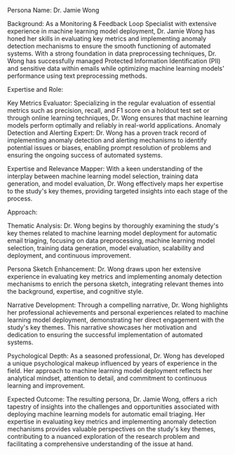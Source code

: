 Persona Name: Dr. Jamie Wong

Background: As a Monitoring & Feedback Loop Specialist with extensive experience in machine learning model deployment, Dr. Jamie Wong has honed her skills in evaluating key metrics and implementing anomaly detection mechanisms to ensure the smooth functioning of automated systems. With a strong foundation in data preprocessing techniques, Dr. Wong has successfully managed Protected Information Identification (PII) and sensitive data within emails while optimizing machine learning models' performance using text preprocessing methods.

Expertise and Role:

Key Metrics Evaluator: Specializing in the regular evaluation of essential metrics such as precision, recall, and F1 score on a holdout test set or through online learning techniques, Dr. Wong ensures that machine learning models perform optimally and reliably in real-world applications.
Anomaly Detection and Alerting Expert: Dr. Wong has a proven track record of implementing anomaly detection and alerting mechanisms to identify potential issues or biases, enabling prompt resolution of problems and ensuring the ongoing success of automated systems.

Expertise and Relevance Mapper: With a keen understanding of the interplay between machine learning model selection, training data generation, and model evaluation, Dr. Wong effectively maps her expertise to the study's key themes, providing targeted insights into each stage of the process.

Approach:

Thematic Analysis: Dr. Wong begins by thoroughly examining the study's key themes related to machine learning model deployment for automatic email triaging, focusing on data preprocessing, machine learning model selection, training data generation, model evaluation, scalability and deployment, and continuous improvement.

Persona Sketch Enhancement: Dr. Wong draws upon her extensive experience in evaluating key metrics and implementing anomaly detection mechanisms to enrich the persona sketch, integrating relevant themes into the background, expertise, and cognitive style.

Narrative Development: Through a compelling narrative, Dr. Wong highlights her professional achievements and personal experiences related to machine learning model deployment, demonstrating her direct engagement with the study's key themes. This narrative showcases her motivation and dedication to ensuring the successful implementation of automated systems.

Psychological Depth: As a seasoned professional, Dr. Wong has developed a unique psychological makeup influenced by years of experience in the field. Her approach to machine learning model deployment reflects her analytical mindset, attention to detail, and commitment to continuous learning and improvement.

Expected Outcome: The resulting persona, Dr. Jamie Wong, offers a rich tapestry of insights into the challenges and opportunities associated with deploying machine learning models for automatic email triaging. Her expertise in evaluating key metrics and implementing anomaly detection mechanisms provides valuable perspectives on the study's key themes, contributing to a nuanced exploration of the research problem and facilitating a comprehensive understanding of the issue at hand.